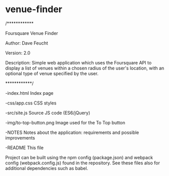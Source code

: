 # venue-finder

/************
  
Foursquare Venue Finder

Author: Dave Feucht

Version: 2.0

Description: Simple web application which uses the Foursquare API to display a list
of venues within a chosen radius of the user's location, with an optional type
of venue specified by the user.


************/

-index.html
  Index page

-css/app.css
  CSS styles

-src/site.js
  Source JS code (ES6/jQuery)

-img/to-top-button.png
  Image used for the To Top button

-NOTES
  Notes about the application: requirements and possible improvements

-README
  This file

Project can be built using the npm config (package.json) and webpack config (webpack.config.js) found in the repository.
See these files also for additional dependencies such as babel.